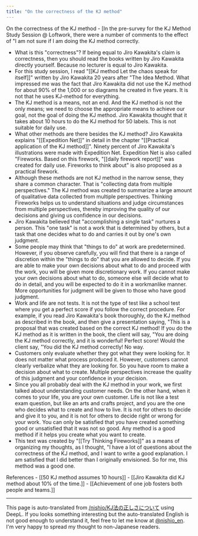 ```yaml
---
title: "On the correctness of the KJ method"
---
```


On the correctness of the KJ method
    - [In the pre-survey for the KJ Method Study Session @ Loftwork, there were a number of comments to the effect of "I am not sure if I am doing the KJ method correctly.
- What is this "correctness"? If being equal to Jiro Kawakita's claim is correctness, then you should read the books written by Jiro Kawakita directly yourself. Because no lecturer is equal to Jiro Kawakita.
- For this study session, I read "[[KJ method Let the chaos speak for itself]]" written by Jiro Kawakita 20 years after "The Idea Method. What impressed me was the fact that Jiro Kawakita did not use the KJ method for about 90% of the 1,000 or so diagrams he created in five years. It is not that he uses KJ-method for everything.
- The KJ method is a means, not an end. And the KJ method is not the only means; we need to choose the appropriate means to achieve our goal, not the goal of doing the KJ method. Jiro Kawakita thought that it takes about 10 hours to do the KJ method for 50 labels. This is not suitable for daily use.
- What other methods are there besides the KJ method? Jiro Kawakita explains "[[Expedition Net]]" in detail in the chapter "[[Practical application of the KJ method]]". Ninety percent of Jiro Kawakita's illustrations were made with Expedition Net. Expedition Net is also called "Fireworks. Based on this firework, "[[daily firework report]]" was created for daily use. Fireworks to think about" is also proposed as a practical firework.
- Although these methods are not KJ method in the narrow sense, they share a common character. That is "collecting data from multiple perspectives." The KJ method was created to summarize a large amount of qualitative data collected from multiple perspectives. Thinking Fireworks helps us to understand situations and judge circumstances from multiple perspectives, thereby improving the quality of our decisions and giving us confidence in our decisions.
- Jiro Kawakita believed that "accomplishing a single task" nurtures a person. This "one task" is not a work that is determined by others, but a task that one decides what to do and carries it out by one's own judgment.
- Some people may think that "things to do" at work are predetermined. However, if you observe carefully, you will find that there is a range of discretion within the "things to do" that you are allowed to decide. If you are able to make your own decisions about what to do and proceed with the work, you will be given more discretionary work. If you cannot make your own decisions about what to do, someone else will decide what to do in detail, and you will be expected to do it in a workmanlike manner. More opportunities for judgment will be given to those who have good judgment.
- Work and life are not tests. It is not the type of test like a school test where you get a perfect score if you follow the correct procedure. For example, if you read Jiro Kawakita's book thoroughly, do the KJ method as described in the book, and then give a presentation saying, "This is a proposal that was created based on the correct KJ method! If you do the KJ method as it is written in the book, the client will say, "You are doing the KJ method correctly, and it is wonderful! Perfect score! Would the client say, "You did the KJ method correctly! No way.
- Customers only evaluate whether they got what they were looking for. It does not matter what process produced it. However, customers cannot clearly verbalize what they are looking for. So you have room to make a decision about what to create. Multiple perspectives increase the quality of this judgment and your confidence in your decision.
- Since you all probably deal with the KJ method in your work, we first talked about understanding customer needs. On the other hand, when it comes to your life, you are your own customer. Life is not like a test exam question, but like an arts and crafts project, and you are the one who decides what to create and how to live. It is not for others to decide and give it to you, and it is not for others to decide right or wrong for your work. You can only be satisfied that you have created something good or unsatisfied that it was not so good. Any method is a good method if it helps you create what you want to create.
- This text was created by "[[Try Thinking Fireworks]]" as a means of organizing my thoughts, as I thought, "I have a lot of questions about the correctness of the KJ method, and I want to write a good explanation. I am satisfied that I did better than I originally envisioned. So for me, this method was a good one.

References
    - [[50 KJ method assumes 10 hours]]
    - [[Jiro Kawakita did KJ method about 10% of the time.]]
    - [[Achievement of one job fosters both people and teams.]]

---
This page is auto-translated from [/nishio/KJ法の正しさについて](https://scrapbox.io/nishio/KJ法の正しさについて) using DeepL. If you looks something interesting but the auto-translated English is not good enough to understand it, feel free to let me know at [@nishio_en](https://twitter.com/nishio_en). I'm very happy to spread my thought to non-Japanese readers.